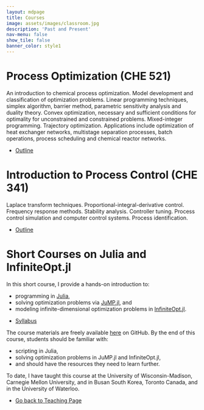 ```yaml
---
layout: mdpage
title: Courses
image: assets/images/classroom.jpg
description: 'Past and Present'
nav-menu: false
show_tile: false
banner_color: style1
---
```

# Process Optimization (CHE 521)
An introduction to chemical process optimization. Model development and classification of optimization problems. Linear programming techniques, simplex algorithm, barrier method, parametric sensitivity analysis and duality theory. Convex optimization, necessary and sufficient conditions for optimality for unconstrained and constrained problems. Mixed-integer programming. Trajectory optimization. Applications include optimization of heat exchanger networks, multistage separation processes, batch operations, process scheduling and chemical reactor networks.

<ul class="actions">
	<li><a href="https://outline.uwaterloo.ca/view/nra7dd" class="button icon fa-file">Outline</a></li>
</ul>

# Introduction to Process Control (CHE 341)
Laplace transform techniques. Proportional-integral-derivative control. Frequency response methods. Stability analysis. Controller tuning. Process control simulation and computer control systems. Process identification.

<ul class="actions">
	<li><a href="https://outline.uwaterloo.ca/view/nzr3b6" class="button icon fa-file">Outline</a></li>
</ul>

# Short Courses on Julia and InfiniteOpt.jl
In this short course, I provide a hands-on introduction to:
- programming in [Julia](https://julialang.org/),
- solving optimization problems via [JuMP.jl](https://jump.dev/), and
- modeling infinite-dimensional optimization problems in [InfiniteOpt.jl](https://infiniteopt.github.io/InfiniteOpt.jl/stable/).

<ul class="actions">
	<li><a href="/files/shortcourse_syllabus.html" class="button icon fa-file">Syllabus</a></li>
</ul>

The course materials are freely available [here](https://github.com/infiniteopt/InfiniteOptTutorials/tree/main/short_course) on GitHub. By the end of this course, students should be familiar with:
- scripting in Julia,
- solving optimization problems in JuMP.jl and InfiniteOpt.jl,
- and should have the resources they need to learn further.

To date, I have taught this course at the University of Wisconsin-Madison, Carnegie Mellon University, and in Busan South Korea, Toronto Canada, and in the University of Waterloo.
 

<ul class="actions">
    <li><a href="/teaching.html#courses" class="button icon fa-arrow-left">Go back to Teaching Page</a></li>
</ul>